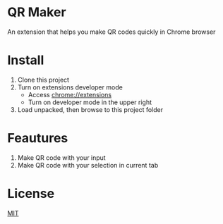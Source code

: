 # QR Maker
An extension that helps you make QR codes quickly in Chrome browser

# Install

1. Clone this project
2. Turn on extensions developer mode
    * Access [chrome://extensions](chrome://extensions) 
    * Turn on developer mode in
    the upper right
3. Load unpacked, then browse to this project folder

# Feautures

1. Make QR code with your input
2. Make QR code with your selection in current tab

# License

[MIT](LICENSE)